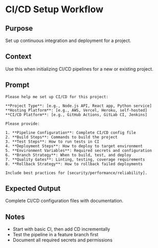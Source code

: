 # CI/CD Setup Workflow

## Purpose
Set up continuous integration and deployment for a project.

## Context
Use this when initializing CI/CD pipelines for a new or existing project.

## Prompt
```
Please help me set up CI/CD for this project:

**Project Type**: [e.g., Node.js API, React app, Python service]
**Hosting Platform**: [e.g., AWS, Vercel, Heroku, self-hosted]
**CI/CD Platform**: [e.g., GitHub Actions, GitLab CI, Jenkins]

Please provide:

1. **Pipeline Configuration**: Complete CI/CD config file
2. **Build Steps**: Commands to build the project
3. **Test Steps**: How to run tests in CI
4. **Deployment Steps**: How to deploy to target environment
5. **Environment Variables**: Required secrets and configuration
6. **Branch Strategy**: When to build, test, and deploy
7. **Quality Gates**: Linting, testing, coverage requirements
8. **Rollback Strategy**: How to rollback failed deployments

Include best practices for [security/performance/reliability].
```

## Expected Output
Complete CI/CD configuration files with documentation.

## Notes
- Start with basic CI, then add CD incrementally
- Test the pipeline in a feature branch first
- Document all required secrets and permissions